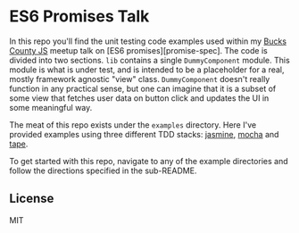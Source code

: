 # ES6 Promises Talk

In this repo you'll find the unit testing code examples used within my
[Bucks County JS][BucksCoJS] meetup talk on [ES6 promises][promise-spec].
The code is divided into two sections. `lib` contains a single `DummyComponent`
module. This module is what is under test, and is intended to be a placeholder
for a real, mostly framework agnostic "view" class. `DummyComponent` doesn't
really function in any practical sense, but one can imagine that it is a
subset of some view that fetches user data on button click and updates the UI
in some meaningful way.

The meat of this repo exists under the `examples` directory. Here I've provided
examples using three different TDD stacks: [jasmine][jasmine], [mocha][mocha]
and [tape][tape].

To get started with this repo, navigate to any of the example directories and
follow the directions specified in the sub-README.

## License

MIT

[BucksCoJS]: http://www.meetup.com/Bucks-Co-Js/events/227589650/
[promises-spec]: https://promisesaplus.com/
[jasmine]: https://github.com/jasmine/jasmine
[mocha]: https://github.com/mochajs/mocha
[tape]: https://github.com/substack/tape
